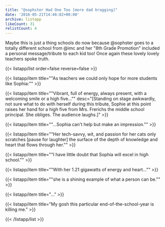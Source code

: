 ```yaml
---
title: "@sophster Had One Too [more dad bragging]"
date: '2016-05-21T14:46:02+00:00'
archive: listapp
likeCount: 31
relistCount: 4
---
```


Maybe this is just a thing schools do now because @sophster goes to a totally different school from @imc and her "8th Grade Promotion" included a personal message/tribute to each kid too! Once again these lovely lovely teachers spoke truth.

<!--more-->

{{< listapp/list order=false reverse=false >}}

   {{< listapp/item title="\"As teachers we could only hope for more students like Sophia:\"" >}}

   {{< listapp/item title="\"Vibrant, full of energy, always present, with a welcoming smile or a high five...\""
      desc="[Standing on stage awkwardly, not sure what to do with herself during this tribute, Sophie at this point raises her hand for a high five from Mrs. Frerichs the middle school principal. She obliges. The audience laughs.]" >}}

   {{< listapp/item title="\"...Sophia can't help but make an impression.\"" >}}

   {{< listapp/item title="\"Her tech-savvy, wit, and passion for her cats only scratches [pause for laughter] the surface of the depth of knowledge and heart that flows through her.\"" >}}

   {{< listapp/item title="\"I have little doubt that Sophia will excel in high school.\"" >}}

   {{< listapp/item title="\"With her 1.21 gigawatts of energy and heart...\"" >}}

   {{< listapp/item title="\"she is a shining example of what a person can be.\"" >}}

   {{< listapp/item title="..." >}}

   {{< listapp/item title="My gosh this particular end-of-the-school-year is killing me." >}}

{{< /listapp/list >}}
